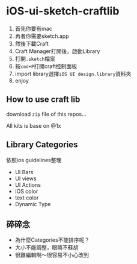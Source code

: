 # iOS-ui-sketch-craftlib

1. 首先你要有mac
2. 再者你需要sketch.app
3. 然後下載Craft
4. Craft Manager打開後，啟動Library
5. 打開`.sketch`檔案
6. 按`cmd+P`打開craft控制面板
7. import library選擇`iOS UI design.library`資料夾
8. enjoy

## How to use craft lib

download `zip` file of this repos...

All kits is base on @1x

## Library Categories

依照ios guidelines整理

* UI Bars
* UI views
* UI Actions
* iOS color
* text color
* Dynamic Type


## 碎碎念

* 為什麼Categories不能排序呢？
* 大小不能調整，眼睛不蘇胡
* 很難編輯啊～很容易不小心改到



